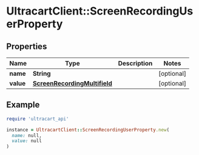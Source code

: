 # UltracartClient::ScreenRecordingUserProperty

## Properties

| Name | Type | Description | Notes |
| ---- | ---- | ----------- | ----- |
| **name** | **String** |  | [optional] |
| **value** | [**ScreenRecordingMultifield**](ScreenRecordingMultifield.md) |  | [optional] |

## Example

```ruby
require 'ultracart_api'

instance = UltracartClient::ScreenRecordingUserProperty.new(
  name: null,
  value: null
)
```

